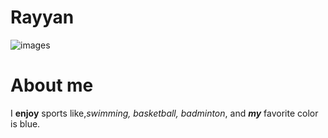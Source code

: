 # Rayyan
![images](https://user-images.githubusercontent.com/97945956/149910260-9b095896-b2de-4981-8567-4161b2f3d266.jpg)

# About me

I __enjoy__ sports like,_swimming, basketball, badminton_, and ___my___ favorite color is blue.

